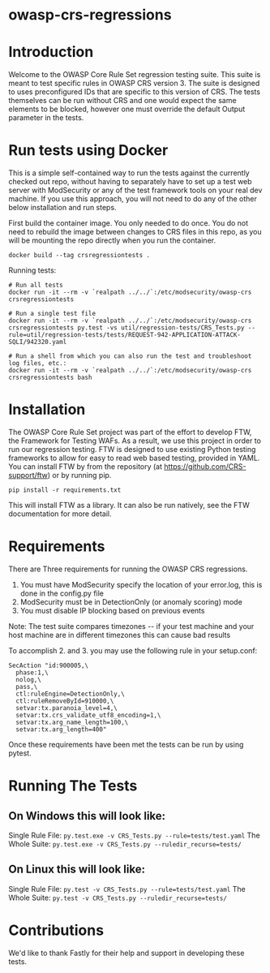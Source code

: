 owasp-crs-regressions
=====================

Introduction
============
Welcome to the OWASP Core Rule Set regression testing suite. This suite is meant to test specific rules in OWASP CRS version 3. The suite is designed to uses preconfigured IDs that are specific to this version of CRS. The tests themselves can be run without CRS and one would expect the same elements to be blocked, however one must override the default Output parameter in the tests. 

Run tests using Docker
======================

This is a simple self-contained way to run the tests against the currently checked out repo, without having to separately have to set up a test web server with ModSecurity or any of the test framework tools on your real dev machine. If you use this approach, you will not need to do any of the other below installation and run steps.

First build the container image. You only needed to do once. You do not need to rebuild the image between changes to CRS files in this repo, as you will be mounting the repo directly when you run the container.
```
docker build --tag crsregressiontests .
```

Running tests:
```
# Run all tests
docker run -it --rm -v `realpath ../../`:/etc/modsecurity/owasp-crs crsregressiontests

# Run a single test file
docker run -it --rm -v `realpath ../../`:/etc/modsecurity/owasp-crs crsregressiontests py.test -vs util/regression-tests/CRS_Tests.py --rule=util/regression-tests/tests/REQUEST-942-APPLICATION-ATTACK-SQLI/942320.yaml

# Run a shell from which you can also run the test and troubleshoot log files, etc.:
docker run -it --rm -v `realpath ../../`:/etc/modsecurity/owasp-crs crsregressiontests bash
```

Installation
============
The OWASP Core Rule Set project was part of the effort to develop FTW, the Framework for Testing WAFs. As a result, we use this project in order to run our regression testing. FTW is designed to use existing Python testing frameworks to allow for easy to read web based testing, provided in YAML. You can install FTW by from the repository (at https://github.com/CRS-support/ftw) or by running pip.

```pip install -r requirements.txt```

This will install FTW as a library. It can also be run natively, see the FTW documentation for more detail.

Requirements
============
There are Three requirements for running the OWASP CRS regressions.

1. You must have ModSecurity specify the location of your error.log, this is done in the config.py file
2. ModSecurity must be in DetectionOnly (or anomaly scoring) mode
3. You must disable IP blocking based on previous events

Note: The test suite compares timezones -- if your test machine and your host machine are in different timezones this can cause bad results

To accomplish 2. and 3. you may use the following rule in your setup.conf:

```
SecAction "id:900005,\
  phase:1,\
  nolog,\
  pass,\
  ctl:ruleEngine=DetectionOnly,\
  ctl:ruleRemoveById=910000,\
  setvar:tx.paranoia_level=4,\
  setvar:tx.crs_validate_utf8_encoding=1,\
  setvar:tx.arg_name_length=100,\
  setvar:tx.arg_length=400"
```

Once these requirements have been met the tests can be run by using pytest.

Running The Tests
=================

On Windows this will look like:
-------------------------------
Single Rule File:
```py.test.exe -v CRS_Tests.py --rule=tests/test.yaml```
The Whole Suite:
```py.test.exe -v CRS_Tests.py --ruledir_recurse=tests/```

On Linux this will look like:
-----------------------------
Single Rule File:
```py.test -v CRS_Tests.py --rule=tests/test.yaml```
The Whole Suite:
```py.test -v CRS_Tests.py --ruledir_recurse=tests/```

Contributions
=============

We'd like to thank Fastly for their help and support in developing these tests.
